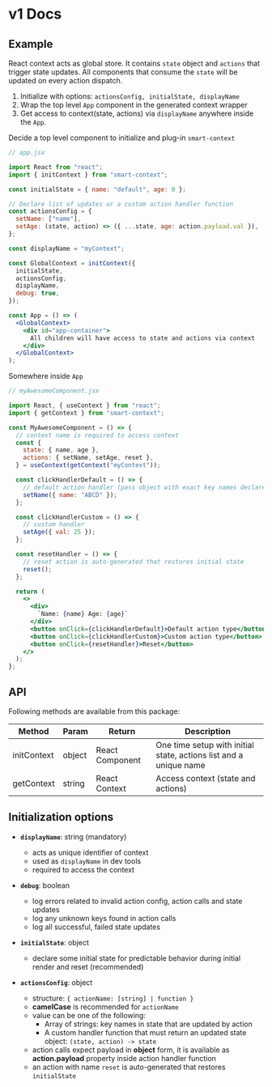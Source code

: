 # v1 Docs

## Example

React context acts as global store. It contains `state` object and `actions` that trigger state updates. All components that consume the `state` will be updated on every action dispatch.

1. Initialize with options: `actionsConfig, initialState, displayName`
2. Wrap the top level `App` component in the generated context wrapper
3. Get access to context(state, actions) via `displayName` anywhere inside the `App`.

Decide a top level component to initialize and plug-in `smart-context`

```jsx
// app.jsx

import React from "react";
import { initContext } from "smart-context";

const initialState = { name: "default", age: 0 };

// Declare list of updates or a custom action handler function
const actionsConfig = {
  setName: ["name"],
  setAge: (state, action) => ({ ...state, age: action.payload.val }),
};

const displayName = "myContext";

const GlobalContext = initContext({
  initialState,
  actionsConfig,
  displayName,
  debug: true,
});

const App = () => (
  <GlobalContext>
    <div id="app-container">
      All children will have access to state and actions via context
    </div>
  </GlobalContext>
);
```

Somewhere inside `App`

```jsx
// myAwesomeComponent.jsx

import React, { useContext } from "react";
import { getContext } from "smart-context";

const MyAwesomeComponent = () => {
  // context name is required to access context
  const {
    state: { name, age },
    actions: { setName, setAge, reset },
  } = useContext(getContext("myContext"));

  const clickHandlerDefault = () => {
    // default action handler (pass object with exact key names declared in action config)
    setName({ name: "ABCD" });
  };

  const clickHandlerCustom = () => {
    // custom handler
    setAge({ val: 25 });
  };

  const resetHandler = () => {
    // reset action is auto-generated that restores initial state
    reset();
  };

  return (
    <>
      <div>
        `Name: {name} Age: {age}`
      </div>
      <button onClick={clickHandlerDefault}>Default action type</button>
      <button onClick={clickHandlerCustom}>Custom action type</button>
      <button onClick={resetHandler}>Reset</button>
    </>
  );
};
```

## API

Following methods are available from this package:

| Method      | Param  | Return          | Description                                                       |
| ----------- | ------ | --------------- | ----------------------------------------------------------------- |
| initContext | object | React Component | One time setup with initial state, actions list and a unique name |
| getContext  | string | React Context   | Access context (state and actions)                                |

## Initialization options

- **`displayName`**: string (mandatory)

  - acts as unique identifier of context
  - used as `displayName` in dev tools
  - required to access the context

- **`debug`**: boolean

  - log errors related to invalid action config, action calls and state updates
  - log any unknown keys found in action calls
  - log all successful, failed state updates

- **`initialState`**: object

  - declare some initial state for predictable behavior during initial render and reset (recommended)

- **`actionsConfig`**: object
  - structure: `{ actionName: [string] | function }`
  - **camelCase** is recommended for `actionName`
  - value can be one of the following:
    - Array of strings: key names in state that are updated by action
    - A custom handler function that must return an updated state object: `(state, action) -> state`
  - action calls expect payload in **object** form, it is available as **action.payload** property inside action handler function
  - an action with name `reset` is auto-generated that restores `initialState`
